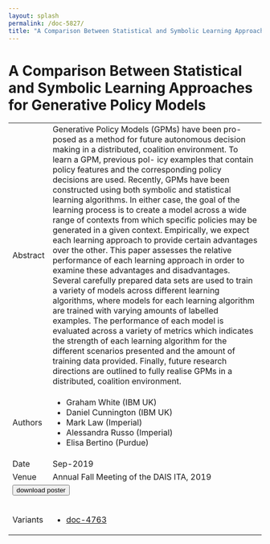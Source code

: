 ```yaml
---
layout: splash
permalink: /doc-5827/
title: "A Comparison Between Statistical and Symbolic Learning Approaches for Generative Policy Models"
---
```


# A Comparison Between Statistical and Symbolic Learning Approaches for Generative Policy Models

<table>
    <tbody>
    <tr>
        <td>Abstract</td>
        <td>Generative Policy Models (GPMs) have been pro- posed as a method for future autonomous decision making in a distributed, coalition environment. To learn a GPM, previous pol- icy examples that contain policy features and the corresponding policy decisions are used. Recently, GPMs have been constructed using both symbolic and statistical learning algorithms. In either case, the goal of the learning process is to create a model across a wide range of contexts from which specific policies may be generated in a given context. Empirically, we expect each learning approach to provide certain advantages over the other. This paper assesses the relative performance of each learning approach in order to examine these advantages and disadvantages. Several carefully prepared data sets are used to train a variety of models across different learning algorithms, where models for each learning algorithm are trained with varying amounts of labelled examples. The performance of each model is evaluated across a variety of metrics which indicates the strength of each learning algorithm for the different scenarios presented and the amount of training data provided. Finally, future research directions are outlined to fully realise GPMs in a distributed, coalition environment.</td>
    </tr>
    <tr>
        <td>Authors</td>
        <td>
            <ul>
                <li>Graham White (IBM UK)</li>
                <li>Daniel Cunnington (IBM UK)</li>
                <li>Mark Law (Imperial)</li>
                <li>Alessandra Russo (Imperial)</li>
                <li>Elisa Bertino (Purdue)</li>
            </ul>
        </td>
    </tr>
    <tr>
        <td>Date</td>
        <td>Sep-2019</td>
    </tr>
    <tr>
        <td>Venue</td>
        <td>Annual Fall Meeting of the DAIS ITA, 2019</td>
    </tr>
        <tr>
            <td colspan="2">
                <form method="get" action="https://dais-ita.org/sites/default/files/3913_poster.pdf">
                    <button type="submit">download poster</button>
                </form>
            </td>
        </tr>
        <tr>
            <td>Variants</td>
            <td>
                <ul>
                    <li><a href="${varId}">doc-4763</a></li>
                </ul>
            </td>
        </tr>
    </tbody>
</table>
